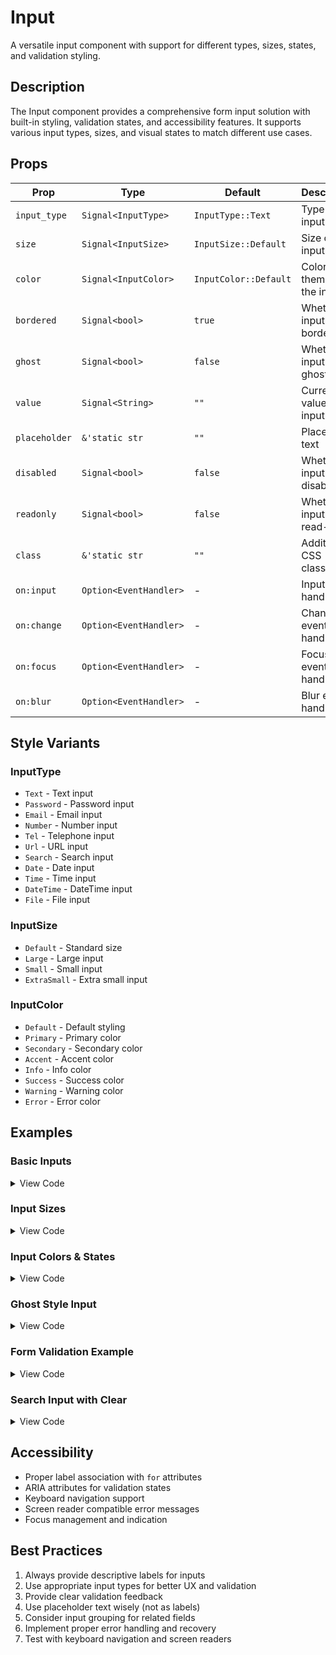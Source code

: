 # Input

A versatile input component with support for different types, sizes, states, and validation styling.

## Description

The Input component provides a comprehensive form input solution with built-in styling, validation states, and accessibility features. It supports various input types, sizes, and visual states to match different use cases.

## Props

| Prop | Type | Default | Description |
|------|------|---------|-------------|
| `input_type` | `Signal<InputType>` | `InputType::Text` | Type of input field |
| `size` | `Signal<InputSize>` | `InputSize::Default` | Size of the input |
| `color` | `Signal<InputColor>` | `InputColor::Default` | Color theme of the input |
| `bordered` | `Signal<bool>` | `true` | Whether input has a border |
| `ghost` | `Signal<bool>` | `false` | Whether input has ghost style |
| `value` | `Signal<String>` | `""` | Current value of the input |
| `placeholder` | `&'static str` | `""` | Placeholder text |
| `disabled` | `Signal<bool>` | `false` | Whether input is disabled |
| `readonly` | `Signal<bool>` | `false` | Whether input is read-only |
| `class` | `&'static str` | `""` | Additional CSS classes |
| `on:input` | `Option<EventHandler>` | - | Input event handler |
| `on:change` | `Option<EventHandler>` | - | Change event handler |
| `on:focus` | `Option<EventHandler>` | - | Focus event handler |
| `on:blur` | `Option<EventHandler>` | - | Blur event handler |

## Style Variants

### InputType
- `Text` - Text input
- `Password` - Password input
- `Email` - Email input
- `Number` - Number input
- `Tel` - Telephone input
- `Url` - URL input
- `Search` - Search input
- `Date` - Date input
- `Time` - Time input
- `DateTime` - DateTime input
- `File` - File input

### InputSize
- `Default` - Standard size
- `Large` - Large input
- `Small` - Small input
- `ExtraSmall` - Extra small input

### InputColor
- `Default` - Default styling
- `Primary` - Primary color
- `Secondary` - Secondary color
- `Accent` - Accent color
- `Info` - Info color
- `Success` - Success color
- `Warning` - Warning color
- `Error` - Error color

## Examples

### Basic Inputs

<details>
<summary>View Code</summary>

```rust
use leptos::prelude::*;
use leptos_daisyui_rs::components::*;

#[component]
fn BasicInputs() -> impl IntoView {
    let (text_value, set_text_value) = signal("".to_string());
    let (email_value, set_email_value) = signal("".to_string());
    let (password_value, set_password_value) = signal("".to_string());
    
    view! {
        <div class="space-y-4">
            <div class="form-control w-full max-w-xs">
                <label class="label">
                    <span class="label-text">"Text Input"</span>
                </label>
                <Input 
                    placeholder="Enter your name"
                    value=Signal::derive(move || text_value.get())
                    on:input=move |ev| set_text_value.set(event_target_value(&ev))
                />
            </div>
            
            <div class="form-control w-full max-w-xs">
                <label class="label">
                    <span class="label-text">"Email Input"</span>
                </label>
                <Input 
                    input_type=Signal::derive(|| InputType::Email)
                    placeholder="your.email@example.com"
                    value=Signal::derive(move || email_value.get())
                    on:input=move |ev| set_email_value.set(event_target_value(&ev))
                />
            </div>
            
            <div class="form-control w-full max-w-xs">
                <label class="label">
                    <span class="label-text">"Password Input"</span>
                </label>
                <Input 
                    input_type=Signal::derive(|| InputType::Password)
                    placeholder="Enter password"
                    value=Signal::derive(move || password_value.get())
                    on:input=move |ev| set_password_value.set(event_target_value(&ev))
                />
            </div>
        </div>
    }
}
```

</details>

### Input Sizes

<details>
<summary>View Code</summary>

```rust
use leptos::prelude::*;
use leptos_daisyui_rs::components::*;

#[component]
fn InputSizes() -> impl IntoView {
    view! {
        <div class="space-y-4">
            <div class="form-control w-full max-w-xs">
                <label class="label">
                    <span class="label-text">"Extra Small"</span>
                </label>
                <Input 
                    size=Signal::derive(|| InputSize::ExtraSmall)
                    placeholder="Extra small input"
                />
            </div>
            
            <div class="form-control w-full max-w-xs">
                <label class="label">
                    <span class="label-text">"Small"</span>
                </label>
                <Input 
                    size=Signal::derive(|| InputSize::Small)
                    placeholder="Small input"
                />
            </div>
            
            <div class="form-control w-full max-w-xs">
                <label class="label">
                    <span class="label-text">"Normal"</span>
                </label>
                <Input placeholder="Normal input" />
            </div>
            
            <div class="form-control w-full max-w-xs">
                <label class="label">
                    <span class="label-text">"Large"</span>
                </label>
                <Input 
                    size=Signal::derive(|| InputSize::Large)
                    placeholder="Large input"
                />
            </div>
        </div>
    }
}
```

</details>

### Input Colors & States

<details>
<summary>View Code</summary>

```rust
use leptos::prelude::*;
use leptos_daisyui_rs::components::*;

#[component]
fn InputStates() -> impl IntoView {
    view! {
        <div class="space-y-4">
            <div class="form-control w-full max-w-xs">
                <label class="label">
                    <span class="label-text">"Primary"</span>
                </label>
                <Input 
                    color=Signal::derive(|| InputColor::Primary)
                    placeholder="Primary input"
                />
            </div>
            
            <div class="form-control w-full max-w-xs">
                <label class="label">
                    <span class="label-text">"Success"</span>
                </label>
                <Input 
                    color=Signal::derive(|| InputColor::Success)
                    placeholder="Success input"
                    value=Signal::derive(|| "Valid input".to_string())
                />
                <label class="label">
                    <span class="label-text-alt text-success">"Email is valid"</span>
                </label>
            </div>
            
            <div class="form-control w-full max-w-xs">
                <label class="label">
                    <span class="label-text">"Warning"</span>
                </label>
                <Input 
                    color=Signal::derive(|| InputColor::Warning)
                    placeholder="Warning input"
                    value=Signal::derive(|| "Weak password".to_string())
                />
                <label class="label">
                    <span class="label-text-alt text-warning">"Password strength: weak"</span>
                </label>
            </div>
            
            <div class="form-control w-full max-w-xs">
                <label class="label">
                    <span class="label-text">"Error"</span>
                </label>
                <Input 
                    color=Signal::derive(|| InputColor::Error)
                    placeholder="Error input"
                    value=Signal::derive(|| "invalid-email".to_string())
                />
                <label class="label">
                    <span class="label-text-alt text-error">"Invalid email format"</span>
                </label>
            </div>
            
            <div class="form-control w-full max-w-xs">
                <label class="label">
                    <span class="label-text">"Disabled"</span>
                </label>
                <Input 
                    disabled=Signal::derive(|| true)
                    placeholder="Disabled input"
                    value=Signal::derive(|| "Cannot edit this".to_string())
                />
            </div>
        </div>
    }
}
```

</details>

### Ghost Style Input

<details>
<summary>View Code</summary>

```rust
use leptos::prelude::*;
use leptos_daisyui_rs::components::*;

#[component]
fn GhostInputs() -> impl IntoView {
    view! {
        <div class="space-y-4">
            <div class="form-control w-full max-w-xs">
                <label class="label">
                    <span class="label-text">"Ghost Style"</span>
                </label>
                <Input 
                    ghost=Signal::derive(|| true)
                    placeholder="Ghost input (no border)"
                />
            </div>
            
            <div class="form-control w-full max-w-xs">
                <label class="label">
                    <span class="label-text">"Borderless"</span>
                </label>
                <Input 
                    bordered=Signal::derive(|| false)
                    placeholder="No border input"
                />
            </div>
        </div>
    }
}
```

</details>

### Form Validation Example

<details>
<summary>View Code</summary>

```rust
use leptos::prelude::*;
use leptos_daisyui_rs::components::*;

#[component]
fn ValidationForm() -> impl IntoView {
    let (email, set_email) = signal("".to_string());
    let (password, set_password) = signal("".to_string());
    let (confirm_password, set_confirm_password) = signal("".to_string());
    
    let email_valid = move || {
        let email_val = email.get();
        email_val.contains('@') && email_val.contains('.')
    };
    
    let password_valid = move || password.get().len() >= 8;
    
    let passwords_match = move || {
        !password.get().is_empty() && password.get() == confirm_password.get()
    };
    
    let form_valid = move || email_valid() && password_valid() && passwords_match();
    
    view! {
        <div class="space-y-4 w-full max-w-xs">
            <div class="form-control">
                <label class="label">
                    <span class="label-text">"Email"</span>
                </label>
                <Input 
                    input_type=Signal::derive(|| InputType::Email)
                    placeholder="your.email@example.com"
                    value=Signal::derive(move || email.get())
                    color=Signal::derive(move || {
                        if email.get().is_empty() {
                            InputColor::Default
                        } else if email_valid() {
                            InputColor::Success
                        } else {
                            InputColor::Error
                        }
                    })
                    on:input=move |ev| set_email.set(event_target_value(&ev))
                />
                <label class="label">
                    <span class=format!(
                        "label-text-alt {}",
                        if email.get().is_empty() {
                            ""
                        } else if email_valid() {
                            "text-success"
                        } else {
                            "text-error"
                        }
                    )>
                        {move || {
                            if email.get().is_empty() {
                                "Enter your email address".to_string()
                            } else if email_valid() {
                                "Email is valid".to_string()
                            } else {
                                "Please enter a valid email".to_string()
                            }
                        }}
                    </span>
                </label>
            </div>
            
            <div class="form-control">
                <label class="label">
                    <span class="label-text">"Password"</span>
                </label>
                <Input 
                    input_type=Signal::derive(|| InputType::Password)
                    placeholder="At least 8 characters"
                    value=Signal::derive(move || password.get())
                    color=Signal::derive(move || {
                        if password.get().is_empty() {
                            InputColor::Default
                        } else if password_valid() {
                            InputColor::Success
                        } else {
                            InputColor::Error
                        }
                    })
                    on:input=move |ev| set_password.set(event_target_value(&ev))
                />
                <label class="label">
                    <span class=format!(
                        "label-text-alt {}",
                        if password.get().is_empty() {
                            ""
                        } else if password_valid() {
                            "text-success"
                        } else {
                            "text-error"
                        }
                    )>
                        {move || {
                            if password.get().is_empty() {
                                "Password must be at least 8 characters".to_string()
                            } else if password_valid() {
                                "Password strength: good".to_string()
                            } else {
                                "Password too short".to_string()
                            }
                        }}
                    </span>
                </label>
            </div>
            
            <div class="form-control">
                <label class="label">
                    <span class="label-text">"Confirm Password"</span>
                </label>
                <Input 
                    input_type=Signal::derive(|| InputType::Password)
                    placeholder="Repeat your password"
                    value=Signal::derive(move || confirm_password.get())
                    color=Signal::derive(move || {
                        if confirm_password.get().is_empty() {
                            InputColor::Default
                        } else if passwords_match() {
                            InputColor::Success
                        } else {
                            InputColor::Error
                        }
                    })
                    on:input=move |ev| set_confirm_password.set(event_target_value(&ev))
                />
                <label class="label">
                    <span class=format!(
                        "label-text-alt {}",
                        if confirm_password.get().is_empty() {
                            ""
                        } else if passwords_match() {
                            "text-success"
                        } else {
                            "text-error"
                        }
                    )>
                        {move || {
                            if confirm_password.get().is_empty() {
                                "Confirm your password".to_string()
                            } else if passwords_match() {
                                "Passwords match".to_string()
                            } else {
                                "Passwords do not match".to_string()
                            }
                        }}
                    </span>
                </label>
            </div>
            
            <div class="form-control mt-6">
                <Button 
                    style=Signal::derive(|| ButtonStyle::Primary)
                    disabled=Signal::derive(move || !form_valid())
                    class="w-full"
                >
                    "Create Account"
                </Button>
            </div>
        </div>
    }
}
```

</details>

### Search Input with Clear

<details>
<summary>View Code</summary>

```rust
use leptos::prelude::*;
use leptos_daisyui_rs::components::*;

#[component]
fn SearchInput() -> impl IntoView {
    let (search_value, set_search_value) = signal("".to_string());
    
    view! {
        <div class="form-control w-full max-w-xs">
            <label class="label">
                <span class="label-text">"Search"</span>
            </label>
            <div class="relative">
                <Input 
                    input_type=Signal::derive(|| InputType::Search)
                    placeholder="Search products..."
                    value=Signal::derive(move || search_value.get())
                    on:input=move |ev| set_search_value.set(event_target_value(&ev))
                    class="pr-10"
                />
                {move || if !search_value.get().is_empty() {
                    view! {
                        <button 
                            class="absolute right-3 top-1/2 transform -translate-y-1/2 text-gray-400 hover:text-gray-600"
                            on:click=move |_| set_search_value.set("".to_string())
                        >
                            <svg xmlns="http://www.w3.org/2000/svg" class="h-4 w-4" fill="none" viewBox="0 0 24 24" stroke="currentColor">
                                <path stroke-linecap="round" stroke-linejoin="round" stroke-width="2" d="M6 18L18 6M6 6l12 12" />
                            </svg>
                        </button>
                    }.into_any()
                } else {
                    view! {
                        <div class="absolute right-3 top-1/2 transform -translate-y-1/2 text-gray-400">
                            <svg xmlns="http://www.w3.org/2000/svg" class="h-4 w-4" fill="none" viewBox="0 0 24 24" stroke="currentColor">
                                <path stroke-linecap="round" stroke-linejoin="round" stroke-width="2" d="M21 21l-6-6m2-5a7 7 0 11-14 0 7 7 0 0114 0z" />
                            </svg>
                        </div>
                    }.into_any()
                }}
            </div>
            {move || if !search_value.get().is_empty() {
                view! {
                    <label class="label">
                        <span class="label-text-alt">
                            {format!("Searching for: \"{}\"", search_value.get())}
                        </span>
                    </label>
                }.into_any()
            } else {
                view! { <div></div> }.into_any()
            }}
        </div>
    }
}
```

</details>

## Accessibility

- Proper label association with `for` attributes
- ARIA attributes for validation states
- Keyboard navigation support
- Screen reader compatible error messages
- Focus management and indication

## Best Practices

1. Always provide descriptive labels for inputs
2. Use appropriate input types for better UX and validation
3. Provide clear validation feedback
4. Use placeholder text wisely (not as labels)
5. Consider input grouping for related fields
6. Implement proper error handling and recovery
7. Test with keyboard navigation and screen readers